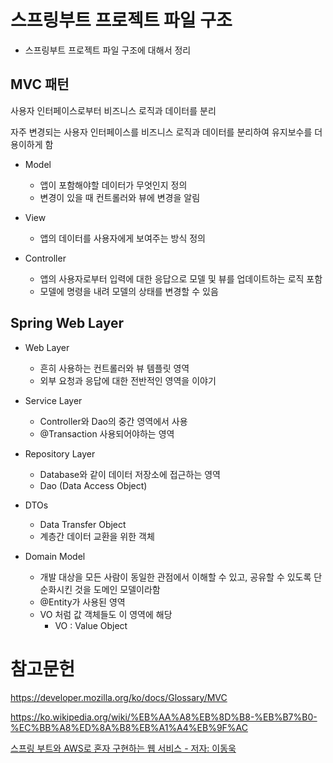 # 스프링부트 프로젝트 파일 구조
- 스프링부트 프로젝트 파일 구조에 대해서 정리

## MVC 패턴
사용자 인터페이스로부터 비즈니스 로직과 데이터를 분리

자주 변경되는 사용자 인터페이스를 비즈니스 로직과 데이터를 분리하여 유지보수를 더 용이하게 함

- Model
    - 앱이 포함해야할 데이터가 무엇인지 정의
    - 변경이 있을 때 컨트롤러와 뷰에 변경을 알림

- View
    - 앱의 데이터를 사용자에게 보여주는 방식 정의

- Controller
    - 앱의 사용자로부터 입력에 대한 응답으로 모델 및 뷰를 업데이트하는 로직 포함
    - 모델에 명령을 내려 모델의 상태를 변경할 수 있음



## Spring Web Layer

- Web Layer
    - 흔히 사용하는 컨트롤러와 뷰 템플릿 영역
    - 외부 요청과 응답에 대한 전반적인 영역을 이야기

- Service Layer
    - Controller와 Dao의 중간 영역에서 사용
    - @Transaction 사용되어야하는 영역

- Repository Layer
    - Database와 같이 데이터 저장소에 접근하는 영역
    - Dao (Data Access Object)

- DTOs
    - Data Transfer Object
    - 계층간 데이터 교환을 위한 객체

- Domain Model
    - 개발 대상을 모든 사람이 동일한 관점에서 이해할 수 있고, 공유할 수 있도록 단순화시킨 것을 도메인 모델이라함
    - @Entity가 사용된 영역
    - VO 처럼 값 객체들도 이 영역에 해당 
        - VO : Value Object

# 참고문헌

https://developer.mozilla.org/ko/docs/Glossary/MVC

https://ko.wikipedia.org/wiki/%EB%AA%A8%EB%8D%B8-%EB%B7%B0-%EC%BB%A8%ED%8A%B8%EB%A1%A4%EB%9F%AC

[스프링 부트와 AWS로 혼자 구현하는 웹 서비스 - 저자: 이동욱](https://product.kyobobook.co.kr/detail/S000001019679)
